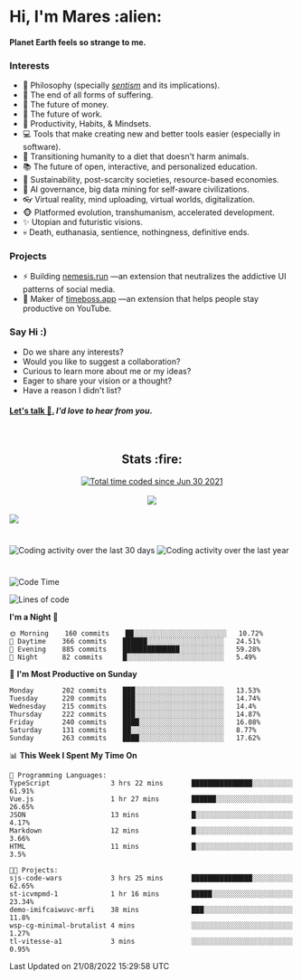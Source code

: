 <h1>Hi, I'm Mares :alien:</h1>

#### Planet Earth feels so strange to me.

### **Interests**

- 🌊 Philosophy (specially [_sentism_][sentismmedium] and its implications).
- 🎯 The end of all forms of suffering.
- 💸 The future of money.
- 💼 The future of work.
- 🧠 Productivity, Habits, & Mindsets.
- 💻 Tools that make creating new and better tools easier (especially in software).
- 🥗 Transitioning humanity to a diet that doesn't harm animals.
- 📚 The future of open, interactive, and personalized education.
- 🌱 Sustainability, post-scarcity societies, resource-based economies.
- 🤖 AI governance, big data mining for self-aware civilizations.
- 👓 Virtual reality, mind uploading, virtual worlds, digitalization.
- 🐵 Platformed evolution, transhumanism, accelerated development.
- ✨ Utopian and futuristic visions.
- 💀 Death, euthanasia, sentience, nothingness, definitive ends.


### **Projects**

- ⚡ Building [nemesis.run](https://chrome.google.com/webstore/detail/nemesis-%E2%80%93-humane-design-f/blfbbifgjgikekfochleknjcopefifgo?hl=en) —an extension that neutralizes the addictive UI patterns of social media.
- 💎 Maker of [timeboss.app](https://timeboss.app) —an extension that helps people stay productive on YouTube.


### **Say Hi :)**

- Do we share any interests?
- Would you like to suggest a collaboration?
- Curious to learn more about me or my ideas?
- Eager to share your vision or a thought?
- Have a reason I didn't list?

#### [Let's talk :wave:.](mailto:mareszhar@gmail.com) _I'd love to hear from you_.

[sentismmedium]: https://medium.com/@mareszhar/born-a-prisoner-a-reflection-about-life-its-struggles-and-a-plan-to-escape-d8566ce9b026

<br>

<h2 align="center">Stats :fire:</h2>

<div align="center">
  <a href="https://wakatime.com/@cfdc0e0d-4860-4b62-9ff0-cb659185525e">
    <img src="https://wakatime.com/badge/user/cfdc0e0d-4860-4b62-9ff0-cb659185525e.svg" alt="Total time coded since Jun 30 2021" />
  </a>
</div>

<br>

<!-- 
Add or remove this: 
&dates=B1AAB3FF 
...or this...
&date_format=M%20j%5B%2C%20Y%5D
from the *streak stats URL below* if they get bugged and aren't updating: 
-->

<div align="center">
  <img src="https://github-readme-streak-stats.herokuapp.com?user=mareszhar&theme=black-ice&hide_border=true&stroke=FFFFFF15&ring=DF8FFE&fire=DF8FFE&currStreakLabel=DF8FFE&background=1A232A&currStreakNum=86FFAB&dates=B1AAB3FF&date_format=M%20j%5B%2C%20Y%5D">
</div>

<br>

<img src="https://activity-graph.herokuapp.com/graph?username=mareszhar&theme=nord&bg_color=00000000&color=979797&line=DF8FFE&point=00000000&area=true&hide_border=true">

<br>

<h1></h1>

<img src="https://wakatime.com/share/@mares/5df0ff02-9c79-41b4-b540-51dc9c65a57b.svg" alt="Coding activity over the last 30 days" />
<img src="https://wakatime.com/share/@mares/ea89ba71-f374-40af-930c-e0655909fe37.svg" alt="Coding activity over the last year" />

<h1></h1>

<!--START_SECTION:waka-->
![Code Time](http://img.shields.io/badge/Code%20Time-589%20hrs%2012%20mins-blue)

![Lines of code](https://img.shields.io/badge/From%20Hello%20World%20I%27ve%20Written-152%20Thousand%20lines%20of%20code-blue)

**I'm a Night 🦉** 

```text
🌞 Morning    160 commits    ██░░░░░░░░░░░░░░░░░░░░░░░   10.72% 
🌆 Daytime    366 commits    ██████░░░░░░░░░░░░░░░░░░░   24.51% 
🌃 Evening    885 commits    ██████████████░░░░░░░░░░░   59.28% 
🌙 Night      82 commits     █░░░░░░░░░░░░░░░░░░░░░░░░   5.49%

```
📅 **I'm Most Productive on Sunday** 

```text
Monday       202 commits    ███░░░░░░░░░░░░░░░░░░░░░░   13.53% 
Tuesday      220 commits    ███░░░░░░░░░░░░░░░░░░░░░░   14.74% 
Wednesday    215 commits    ███░░░░░░░░░░░░░░░░░░░░░░   14.4% 
Thursday     222 commits    ███░░░░░░░░░░░░░░░░░░░░░░   14.87% 
Friday       240 commits    ████░░░░░░░░░░░░░░░░░░░░░   16.08% 
Saturday     131 commits    ██░░░░░░░░░░░░░░░░░░░░░░░   8.77% 
Sunday       263 commits    ████░░░░░░░░░░░░░░░░░░░░░   17.62%

```


📊 **This Week I Spent My Time On** 

```text
💬 Programming Languages: 
TypeScript               3 hrs 22 mins       ███████████████░░░░░░░░░░   61.91% 
Vue.js                   1 hr 27 mins        ██████░░░░░░░░░░░░░░░░░░░   26.65% 
JSON                     13 mins             █░░░░░░░░░░░░░░░░░░░░░░░░   4.17% 
Markdown                 12 mins             █░░░░░░░░░░░░░░░░░░░░░░░░   3.66% 
HTML                     11 mins             █░░░░░░░░░░░░░░░░░░░░░░░░   3.5%

🐱‍💻 Projects: 
sjs-code-wars            3 hrs 25 mins       ███████████████░░░░░░░░░░   62.65% 
st-icvmpmd-1             1 hr 16 mins        █████░░░░░░░░░░░░░░░░░░░░   23.34% 
demo-imifcaiwuvc-mrfi    38 mins             ███░░░░░░░░░░░░░░░░░░░░░░   11.8% 
wsp-cg-minimal-brutalist 4 mins              ░░░░░░░░░░░░░░░░░░░░░░░░░   1.27% 
tl-vitesse-a1            3 mins              ░░░░░░░░░░░░░░░░░░░░░░░░░   0.95%

```


 Last Updated on 21/08/2022 15:29:58 UTC
<!--END_SECTION:waka-->
